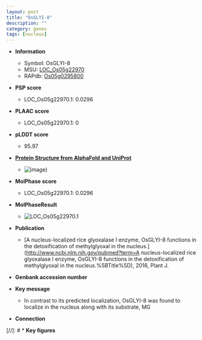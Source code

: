 ```yaml
---
layout: post
title: "OsGLYI-8"
description: ""
category: genes
tags: [nucleus]
---
```


* **Information**  
    + Symbol: OsGLYI-8  
    + MSU: [LOC_Os05g22970](http://rice.plantbiology.msu.edu/cgi-bin/ORF_infopage.cgi?orf=LOC_Os05g22970)  
    + RAPdb: [Os05g0295800](http://rapdb.dna.affrc.go.jp/viewer/gbrowse_details/irgsp1?name=Os05g0295800)  

* **PSP score**  
    + LOC_Os05g22970.1: 0.0296 

* **PLAAC score**  
    + LOC_Os05g22970.1: 0 

* **pLDDT score**
    + 95.97

* **[Protein Structure from AlphaFold and UniProt](https://www.uniprot.org/uniprotkb/Q0DJE6/entry#structure)**
    + ![image](https://ricepsp.github.io/images/Q0/AF-Q0DJE6-F1.png))

* **MolPhase score**
    + LOC_Os05g22970.1: 0.0296

* **MolPhaseResult**
    + ![LOC_Os05g22970.1](https://ricepsp.github.io/pictures/LOC_Os05g/LOC_Os05g22970.1.png)

* **Publication**  
    + [A nucleus-localized rice glyoxalase I enzyme, OsGLYI-8 functions in the detoxification of methylglyoxal in the nucleus.](http://www.ncbi.nlm.nih.gov/pubmed?term=A nucleus-localized rice glyoxalase I enzyme, OsGLYI-8 functions in the detoxification of methylglyoxal in the nucleus.%5BTitle%5D), 2016, Plant J.

* **Genbank accession number**  

* **Key message**  
    + In contrast to its predicted localization, OsGLYI-8 was found to localize in the nucleus along with its substrate, MG

* **Connection**  

[//]: # * **Key figures**  


